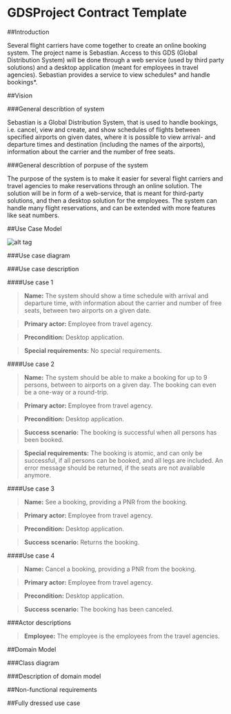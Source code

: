 # GDSProject Contract Template


##Introduction

Several flight carriers have come together to create an online booking system. The project name is Sebastian. Access to this GDS (Global Distribution System) will be done through a web service (used by third party solutions) and a desktop application (meant for employees in travel agencies). Sebastian provides a service to view schedules* and handle bookings*.   

##Vision

###General describtion of system

Sebastian is a Global Distribution System, that is used to handle bookings, i.e. cancel, view and create, and show schedules of flights between specified airports on given dates, where it is possible to view arrival- and departure times and destination (including the names of the airports), information about the carrier and the number of free seats. 

###General describtion of porpuse of the system

The purpose of the system is to make it easier for several flight carriers and travel agencies to make reservations through an online solution. The solution will be in form of a web-service, that is meant for third-party solutions, and then a desktop solution for the employees. The system can handle many flight reservations, and can be extended with more features like seat numbers.

##Use Case Model

![alt tag](https://github.com/Englund0110/GDSProject/blob/master/Use%20Case%20Model.jpg)

###Use case diagram

###Use case description

####Use case 1

> <b>Name:</b> The system should show a time schedule with arrival and departure time, with information about the carrier and number of free seats, between two airports on a given date.

> <b>Primary actor:</b> Employee from travel agency.

> <b>Precondition:</b> Desktop application.

> <b>Special requirements:</b> No special requirements.

####Use case 2

> <b>Name:</b> The system should be able to make a booking for up to 9 persons, between to airports on a given day. The booking can even be a one-way or a round-trip. 

> <b>Primary actor:</b> Employee from travel agency.

> <b>Precondition:</b> Desktop application.

> <b>Success scenario:</b> The booking is successful when all persons has been booked. 

> <b>Special requirements:</b> The booking is atomic, and can only be successful, if all persons can be booked, and all legs are included. An error message should be returned, if the seats are not available anymore.

####Use case 3

> <b>Name:</b> See a booking, providing a PNR from the booking.

> <b>Primary actor:</b> Employee from travel agency.

> <b>Precondition:</b> Desktop application.

> <b>Success scenario:</b> Returns the booking.

####Use case 4

> <b>Name:</b> Cancel a booking, providing a PNR from the booking.

> <b>Primary actor:</b> Employee from travel agency.

> <b>Precondition:</b> Desktop application.

> <b>Success scenario:</b> The booking has been canceled.



###Actor descriptions

> <b>Employee:</b> The employee is the employees from the travel agencies.

##Domain Model

###Class diagram

###Description of domain model

##Non-functional requirements

##Fully dressed use case
